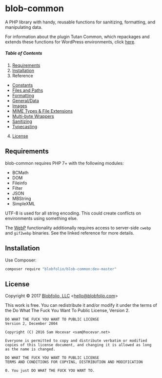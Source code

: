 # blob-common

A PHP library with handy, reusable functions for sanitizing, formatting, and manipulating data.

For information about the plugin Tutan Common, which repackages and extends these functions for WordPress environments, click [here](https://github.com/Blobfolio/blob-common/tree/master/wp/).



##### Table of Contents

1. [Requirements](#requirements)
2. [Installation](#installation)
3. Reference
 * [Constants](https://github.com/Blobfolio/blob-common/blob/master/docs/CONSTANTS.md)
 * [Files and Paths](https://github.com/Blobfolio/blob-common/blob/master/docs/FILE.md)
 * [Formatting](https://github.com/Blobfolio/blob-common/blob/master/docs/FORMAT.md)
 * [General/Data](https://github.com/Blobfolio/blob-common/blob/master/docs/DATA.md)
 * [Images](https://github.com/Blobfolio/blob-common/blob/master/docs/IMAGE.md)
 * [MIME Types & File Extensions](https://github.com/Blobfolio/blob-common/blob/master/docs/MIME.md)
 * [Multi-byte Wrappers](https://github.com/Blobfolio/blob-common/blob/master/docs/MB.md)
 * [Sanitizing](https://github.com/Blobfolio/blob-common/blob/master/docs/SANITIZE.md)
 * [Typecasting](https://github.com/Blobfolio/blob-common/blob/master/docs/CASt.md)
4. [License](#license)



## Requirements

blob-common requires PHP 7+ with the following modules:

 * BCMath
 * DOM
 * Fileinfo
 * Filter
 * JSON
 * MBString
 * SimpleXML

UTF-8 is used for all string encoding. This could create conflicts on environments using something else.

The [WebP](https://github.com/Blobfolio/blob-common/blob/master/docs/IMAGE.md) functionality additionally requires access to server-side `cwebp` and `gif2webp` binaries. See the linked reference for more details.



## Installation

Use Composer:

```bash
composer require "blobfolio/blob-common:dev-master"
```



## License

Copyright © 2017 [Blobfolio, LLC](https://blobfolio.com) &lt;hello@blobfolio.com&gt;

This work is free. You can redistribute it and/or modify it under the terms of the Do What The Fuck You Want To Public License, Version 2.

    DO WHAT THE FUCK YOU WANT TO PUBLIC LICENSE
    Version 2, December 2004
    
    Copyright (C) 2016 Sam Hocevar <sam@hocevar.net>
    
    Everyone is permitted to copy and distribute verbatim or modified
    copies of this license document, and changing it is allowed as long
    as the name is changed.
    
    DO WHAT THE FUCK YOU WANT TO PUBLIC LICENSE
    TERMS AND CONDITIONS FOR COPYING, DISTRIBUTION AND MODIFICATION
    
    0. You just DO WHAT THE FUCK YOU WANT TO.
